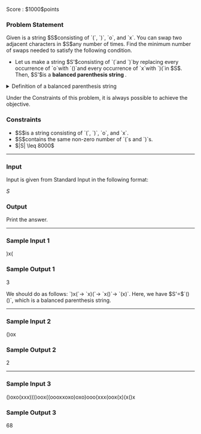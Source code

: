 
<div>

<span>

<span>

<p>
Score : $1000$points
</p>

<div>

<section>

### **Problem Statement**

<p>
Given is a string $S$consisting of `(`, `)`, `o`, and `x`.
You can swap two adjacent characters in $S$any number of times.
Find the minimum number of swaps needed to satisfy the following condition.
</p>

<ul>

<li>
Let us make a string $S'$consisting of `(`and `)`by replacing every occurrence of `o`with `()`and every occurrence of `x`with `)(`in $S$.
Then, $S'$is a 
<strong>
balanced parenthesis string
</strong>
.
</li>

</ul>

<details>

<summary>
Definition of a balanced parenthesis string
</summary>

<p>
A balanced parenthesis string is a string that is one of the following:


</p>

<ul>

<li>
an empty string;
</li>

<li>
a string that is a concatenation of $s$, $t$in this order, where $s$and $t$are some non-empty balanced parenthesis strings;
</li>

<li>
a string that is a concatenation of `(`, $s$, `)`in this order, where $s$is some balanced parenthesis string.

</li>

</ul>

<p>

</p>

</details>

<p>
Under the Constraints of this problem, it is always possible to achieve the objective.
</p>

</section>

</div>

<div>

<section>

### **Constraints**

<ul>

<li>
$S$is a string consisting of `(`, `)`, `o`, and `x`.
</li>

<li>
$S$contains the same non-zero number of `(`s and `)`s.
</li>

<li>
$|S| \leq 8000$
</li>

</ul>

</section>

</div>

---

<div>

<div>

<section>

### **Input**

<p>
Input is given from Standard Input in the following format:
</p>

<div>

$S$
</div>

</section>

</div>

<div>

<section>

### **Output**

<p>
Print the answer.
</p>

</section>

</div>

</div>

---

<div>

<section>

### **Sample Input 1**

<div>

)x(

</div>

</section>

</div>

<div>

<section>

### **Sample Output 1**

<div>

3

</div>

<p>
We should do as follows: `)x(`→ `x)(`→ `x()`→ `(x)`.
Here, we have $S'=$`()()`, which is a balanced parenthesis string.
</p>

</section>

</div>

---

<div>

<section>

### **Sample Input 2**

<div>

()ox

</div>

</section>

</div>

<div>

<section>

### **Sample Output 2**

<div>

2

</div>

</section>

</div>

---

<div>

<section>

### **Sample Input 3**

<div>

()oxo(xxx))))oox((oooxxoxo)oxo)ooo(xxx(oox(x)(x()x

</div>

</section>

</div>

<div>

<section>

### **Sample Output 3**

<div>

68

</div>

</section>

</div>

</span>

</span>

</div>
